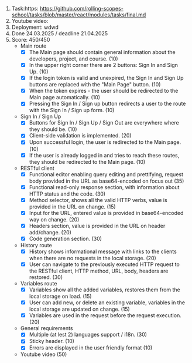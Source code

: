 1. Task:https: https://github.com/rolling-scopes-school/tasks/blob/master/react/modules/tasks/final.md
2. Youtube video:
3. Deployment: wdwd
4. Done 24.03.2025 / deadline 21.04.2025
5. Score: 450/450
    - Main route
        - [x]  The Main page should contain general information about the developers, project, and course.  (10)
        - [x]  In the upper right corner there are 2 buttons: Sign In and Sign Up.  (10)
        - [x]  If the login token is valid and unexpired, the Sign In and Sign Up buttons are replaced with the "Main Page" button.   (10)
        - [x]  When the token expires - the user should be redirected to the Main page automatically.  (10)
        - [x]  Pressing the Sign In / Sign up button redirects a user to the route with the Sign In / Sign up form.  (10)
    - Sign In / Sign Up
        - [x]  Buttons for Sign In / Sign Up / Sign Out are everywhere where they should be.  (10)
        - [x]  Client-side validation is implemented.   (20)
        - [x]  Upon successful login, the user is redirected to the Main page.  (10)
        - [x]  If the user is already logged in and tries to reach these routes, they should be redirected to the Main page.   (10)
    - RESTful client
        - [x]  Functional editor enabling query editing and prettifying, request body provided in the URL as base64-encoded on focus out  (35)
        - [x]  Functional read-only response section, with information about HTTP status and the code.  (30)
        - [x]  Method selector, shows all the valid HTTP verbs, value is provided in the URL on change.  (15)
        - [x]  Input for the URL, entered value is provided in base64-encoded way on change.   (20)
        - [x]  Headers section, value is provided in the URL on header add/change.  (20)
        - [x]  Code generation section.  (30)
    - History route
        - [x]  History shows informational message with links to the clients when there are no requests in the local storage.  (20)
        - [x]  User can navigate to the previously executed HTTP request to the RESTful client, HTTP method, URL, body, headers are restored.  (30)
    - Variables route
        - [x]  Variables show all the added variables, restores them from the local storage on load.  (15)
        - [x]  User can add new, or delete an existing variable, variables in the local storage are updated on change.  (15)
        - [x]  Variables are used in the request before the request execution.  (20)
    - General requirements
        - [x]  Multiple (at lest 2) languages support / i18n.  (30)
        - [x]  Sticky header.   (10)
        - [x]  Errors are displayed in the user friendly format  (10)
     - Youtube video (50)
